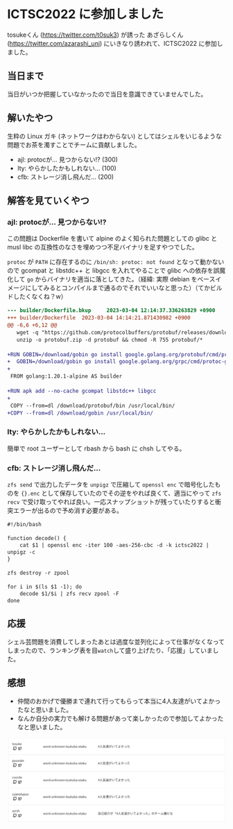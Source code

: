 # ICTSC2022 に参加しました

tosukeくん (https://twitter.com/t0suk3) が誘った あざらしくん (https://twitter.com/azarashi_uni) にいきなり誘われて、ICTSC2022 に参加しました。

## 当日まで

当日がいつか把握していなかったので当日を意識できていませんでした。

## 解いたやつ

生粋の Linux ガキ (ネットワークはわからない) としてはシェルをいじるような問題でお茶を濁すことでチームに貢献しました。

- ajl: protocが... 見つからない!? (300)
- lty: やらかしたかもしれない... (100)
- cfb: ストレージ消し飛んだ... (200)

## 解答を見ていくやつ


### ajl: protocが... 見つからない!?

この問題は Dockerfile を書いて alpine のよく知られた問題としての glibc と musl libc の互換性のなさを埋めつつ不足バイナリを足すやつでした。

`protoc` が `PATH` に存在するのに `/bin/sh: protoc: not found` となって動かないので gcompat と libstdc++ と libgcc を入れてやることで glibc への依存を誤魔化して `go` からバイナリを適当に落としてきた。（経緯: 実際 debian をベースイメージにしてみるとコンパイルまで通るのでそれでいいなと思った）（てかビルドしたくなくね？w）

```diff
--- builder/Dockerfile.bkup     2023-03-04 12:14:37.336263829 +0900
+++ builder/Dockerfile  2023-03-04 14:14:21.871430982 +0900
@@ -6,6 +6,12 @@
   wget -q "https://github.com/protocolbuffers/protobuf/releases/download/v22.0/protoc-22.0-linux-x86_64.zip" -O "protobuf.zip" && \
   unzip -o protobuf.zip -d protobuf && chmod -R 755 protobuf/*

+RUN GOBIN=/download/gobin go install google.golang.org/protobuf/cmd/protoc-gen-go@v1.28 && \
+  GOBIN=/download/gobin go install google.golang.org/grpc/cmd/protoc-gen-go-grpc@v1.2
+
 FROM golang:1.20.1-alpine AS builder

+RUN apk add --no-cache gcompat libstdc++ libgcc
+
 COPY --from=dl /download/protobuf/bin /usr/local/bin/
+COPY --from=dl /download/gobin /usr/local/bin/
```


### lty: やらかしたかもしれない...

簡単で root ユーザーとして rbash から bash に chsh してやる。


### cfb: ストレージ消し飛んだ...

`zfs send` で出力したデータを `unpigz` で圧縮して `openssl enc` で暗号化したものを `{}.enc` として保存していたのでその逆をやれば良くて、適当にやって `zfs recv` で受け取ってやれば良い。一応スナップショットが残っていたりすると衝突エラーが出るので予め消す必要がある。

```shell
#!/bin/bash

function decode() {
    cat $1 | openssl enc -iter 100 -aes-256-cbc -d -k ictsc2022 | unpigz -c
}

zfs destroy -r zpool

for i in $(ls $1 -1); do
    decode $1/$i | zfs recv zpool -F
done
```

## 応援

シェル芸問題を消費してしまったあとは過度な並列化によって仕事がなくなってしまったので、ランキング表を目`watch`して盛り上げたり、「応援」していました。

## 感想

- 仲間のおかげで優勝まで連れて行ってもらって本当に4人友達がいてよかったなと思いました。
- なんか自分の実力でも解ける問題があって楽しかったので参加してよかったなと思いました。

![愉快な仲間たち](img/nakama.png)